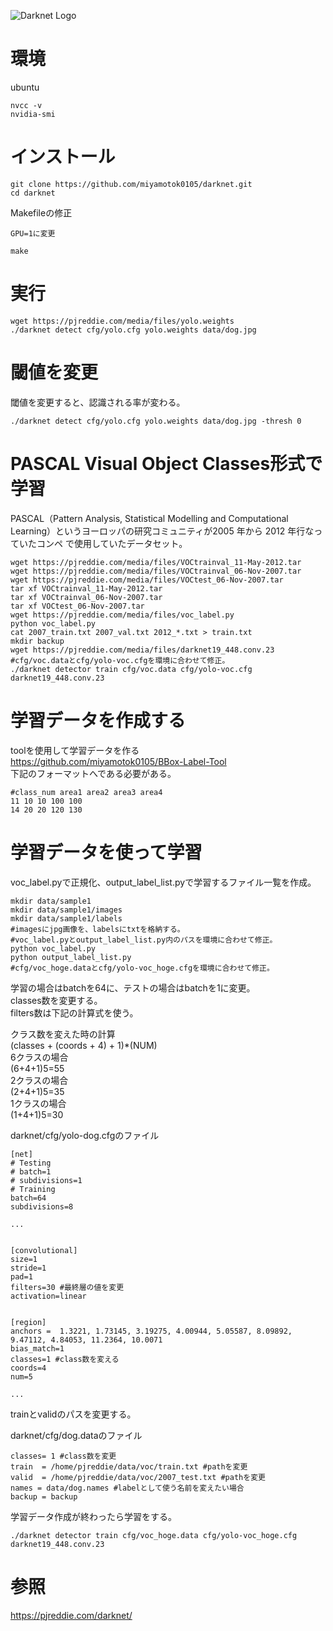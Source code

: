 ![Darknet Logo](http://pjreddie.com/media/files/darknet-black-small.png)

# 環境

ubuntu    


```
nvcc -v
nvidia-smi
```

# インストール

```
git clone https://github.com/miyamotok0105/darknet.git
cd darknet
```

Makefileの修正    

```
GPU=1に変更
```

```
make
```

# 実行

```
wget https://pjreddie.com/media/files/yolo.weights
./darknet detect cfg/yolo.cfg yolo.weights data/dog.jpg
```

# 閾値を変更

閾値を変更すると、認識される率が変わる。

```
./darknet detect cfg/yolo.cfg yolo.weights data/dog.jpg -thresh 0
```

# PASCAL Visual Object Classes形式で学習
PASCAL（Pattern Analysis, Statistical Modelling and Computational Learning）というヨーロッパの研究コミュニティが2005 年から 2012 年行なっていたコンペ
で使用していたデータセット。


```
wget https://pjreddie.com/media/files/VOCtrainval_11-May-2012.tar
wget https://pjreddie.com/media/files/VOCtrainval_06-Nov-2007.tar
wget https://pjreddie.com/media/files/VOCtest_06-Nov-2007.tar
tar xf VOCtrainval_11-May-2012.tar
tar xf VOCtrainval_06-Nov-2007.tar
tar xf VOCtest_06-Nov-2007.tar
wget https://pjreddie.com/media/files/voc_label.py
python voc_label.py
cat 2007_train.txt 2007_val.txt 2012_*.txt > train.txt
mkdir backup
wget https://pjreddie.com/media/files/darknet19_448.conv.23
#cfg/voc.dataとcfg/yolo-voc.cfgを環境に合わせて修正。
./darknet detector train cfg/voc.data cfg/yolo-voc.cfg darknet19_448.conv.23
```

# 学習データを作成する

toolを使用して学習データを作る    
https://github.com/miyamotok0105/BBox-Label-Tool    
下記のフォーマットへである必要がある。    

```
#class_num area1 area2 area3 area4
11 10 10 100 100
14 20 20 120 130
```

# 学習データを使って学習

voc_label.pyで正規化、output_label_list.pyで学習するファイル一覧を作成。    

```
mkdir data/sample1
mkdir data/sample1/images
mkdir data/sample1/labels
#imagesにjpg画像を、labelsにtxtを格納する。
#voc_label.pyとoutput_label_list.py内のパスを環境に合わせて修正。
python voc_label.py
python output_label_list.py
#cfg/voc_hoge.dataとcfg/yolo-voc_hoge.cfgを環境に合わせて修正。
```

学習の場合はbatchを64に、テストの場合はbatchを1に変更。   
classes数を変更する。     
filters数は下記の計算式を使う。    

クラス数を変えた時の計算    
(classes + (coords + 4) + 1)*(NUM)    
6クラスの場合    
(6+4+1)5=55    
2クラスの場合    
(2+4+1)5=35    
1クラスの場合    
(1+4+1)5=30    

darknet/cfg/yolo-dog.cfgのファイル
```
[net]
# Testing
# batch=1
# subdivisions=1
# Training
batch=64
subdivisions=8

...


[convolutional]
size=1
stride=1
pad=1
filters=30 #最終層の値を変更
activation=linear


[region]
anchors =  1.3221, 1.73145, 3.19275, 4.00944, 5.05587, 8.09892, 9.47112, 4.84053, 11.2364, 10.0071
bias_match=1
classes=1 #class数を変える
coords=4
num=5

...

```

trainとvalidのパスを変更する。

darknet/cfg/dog.dataのファイル
```
classes= 1 #class数を変更
train  = /home/pjreddie/data/voc/train.txt #pathを変更
valid  = /home/pjreddie/data/voc/2007_test.txt #pathを変更
names = data/dog.names #labelとして使う名前を変えたい場合
backup = backup
```

学習データ作成が終わったら学習をする。

```
./darknet detector train cfg/voc_hoge.data cfg/yolo-voc_hoge.cfg darknet19_448.conv.23
```


# 参照


https://pjreddie.com/darknet/


